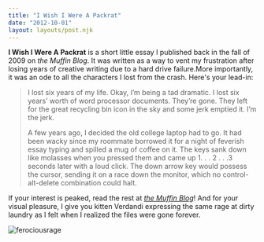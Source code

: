 ```yaml
---
title: "I Wish I Were A Packrat"
date: "2012-10-01"
layout: layouts/post.njk
---
```


**I Wish I Were A Packrat** is a short little essay I published back in the fall of 2009 on _the Muffin Blog_. It was written as a way to vent my frustration after losing years of creative writing due to a hard drive failure.More importantly, it was an ode to all the characters I lost from the crash. Here's your lead-in:

> I lost six years of my life. Okay, I’m being a tad dramatic. I lost six years’ worth of word processor documents. They’re gone. They left for the great recycling bin icon in the sky and some jerk emptied it. I’m the jerk.
>
> A few years ago, I decided the old college laptop had to go. It had been wacky since my roommate borrowed it for a night of feverish essay typing and spilled a mug of coffee on it. The keys sank down like molasses when you pressed them and came up 1. . . 2 . . .3 seconds later with a loud click. The down arrow key would possess the cursor, sending it on a race down the monitor, which no control-alt-delete combination could halt.

If your interest is peaked, read the rest at _[the Muffin Blog](http://muffin.wow-womenonwriting.com/2009/11/friday-speak-out-i-wish-i-were-packrat.html "I Wish I Were A Packrat")_! And for your visual pleasure, I give you kitten Verdandi expressing the same rage at dirty laundry as I felt when I realized the files were gone forever.

![](https://d2ypg8o05lff0b.cloudfront.net/wp-content/uploads/sites/3/pages/ferociousrage.jpg "ferociousrage")
